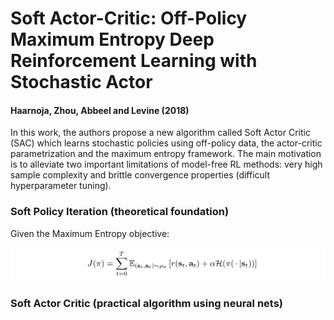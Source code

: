 # Soft Actor-Critic: Off-Policy Maximum Entropy Deep Reinforcement Learning with Stochastic Actor
#### Haarnoja, Zhou, Abbeel and Levine (2018)

In this work, the authors propose a new algorithm called Soft Actor Critic (SAC) which learns stochastic policies using off-policy data, the actor-critic parametrization and the maximum entropy framework. The main motivation is to alleviate two important limitations of model-free RL methods: very high sample complexity and brittle convergence properties (difficult hyperparameter tuning).

### Soft Policy Iteration (theoretical foundation)

Given the Maximum Entropy objective:

![maximum_entropy_framework](maximum_entropy_framework.png)

### Soft Actor Critic (practical algorithm using neural nets)
